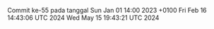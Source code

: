Commit ke-55 pada tanggal Sun Jan 01 14:00 2023 +0100
Fri Feb 16 14:43:06 UTC 2024
Wed May 15 19:43:21 UTC 2024
